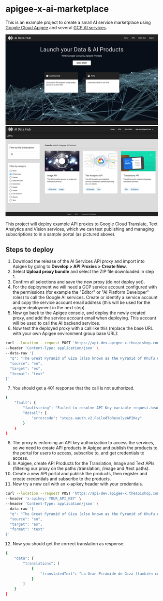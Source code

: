 # apigee-x-ai-marketplace
This is an example project to create a small AI service marketplace using
[Google Cloud Apigee](https://cloud.google.com/apigee) and several [GCP AI services](https://cloud.google.com/products/ai).

![AI Portal Home](img/ai-portal-home.png)
![AI Portal Services](img/ai-portal-services.png)

This project will deploy example API proxies to Google Cloud Translate, Text
Analytics and Vision services, which we can test publishing and managing
subscriptions to in a sample portal (as pictured above).

## Steps to deploy

1. Download the release of the AI Services API proxy and import into Apigee by
   going to **Develop > API Proxies > Create New**.
2. Select **Upload proxy bundle** and select the ZIP file downloaded in step 1.
3. Confirm all selections and save the new proxy (do not deploy yet).
4. For the deployment we will need a GCP service account configured with the
   permissions (for example the "Editor" or "AI Platform Developer" roles) to call the Google AI services.  Create or identify a service account and copy the service account email address (this will be used for the apigee deployment in the next step).
5. Now go back to the Apigee console, and deploy the newly created proxy, and add the service account email when deploying.  This account will be used to call the AI backend services.
6. Now test the deployed proxy with a call like this (replace the base URL with your own Apigee environment group base URL):

```bash
curl --location --request POST 'https://api-dev.apigee-x.theapishop.com/ai/translation' \
--header 'Content-Type: application/json' \
--data-raw '{
  "q": "The Great Pyramid of Giza (also known as the Pyramid of Khufu or the Pyramid of Cheops) is the oldest and largest of the three pyramids in the Giza pyramid complex.",
  "source": "en",
  "target": "es",
  "format": "text"
}'
```
7. You should get a 401 response that the call is not authorized.

```bash
{
    "fault": {
        "faultstring": "Failed to resolve API Key variable request.header.x-apikey",
        "detail": {
            "errorcode": "steps.oauth.v2.FailedToResolveAPIKey"
        }
    }
}
```
8. The proxy is enforcing an API key authorization to access the services, so we need to create API products in Apigee and publish the products to the portal for users to access, subscribe to, and get credentials to access.
9. In Apigee, create API Products for the Translation, Image and Text APIs (filtering our proxy on the paths /translation, /image and /text paths).
10. Create a new API portal and publish the products, then register and create credentials and subscribe to the products.
11. Now try a new call with an x-apikey header with your credentials.

```bash
curl --location --request POST 'https://api-dev.apigee-x.theapishop.com/ai/translation' \
--header 'x-apikey: YOUR_API_KEY' \
--header 'Content-Type: application/json' \
--data-raw '{
  "q": "The Great Pyramid of Giza (also known as the Pyramid of Khufu or the Pyramid of Cheops) is the oldest and largest of the three pyramids in the Giza pyramid complex.",
  "source": "en",
  "target": "es",
  "format": "text"
}'
```
12. Now you should get the correct translation as response.
```bash
{
    "data": {
        "translations": [
            {
                "translatedText": "La Gran Pirámide de Giza (también conocida como la Pirámide de Keops o la Pirámide de Keops) es la más antigua y la más grande de las tres pirámides del complejo piramidal de Giza."
            }
        ]
    }
}
```
